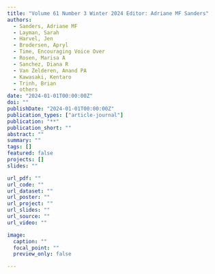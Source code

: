 ```yaml
---
title: "Volume 61 Number 3 Winter 2024 Editor: Adriane MF Sanders"
authors:
  - Sanders, Adriane MF
  - Layman, Sarah
  - Harvel, Jen
  - Brodersen, Apryl
  - Time, Encouraging Voice Over
  - Rosen, Marisa A
  - Sanchez, Diana R
  - Van Zelderen, Anand PA
  - Kawasaki, Kentaro
  - Trinh, Brian
  - others
date: "2024-01-01T00:00:00Z"
doi: ""
publishDate: "2024-01-01T00:00:00Z"
publication_types: ["article-journal"]
publication: "**"
publication_short: ""
abstract: ""
summary: ""
tags: []
featured: false
projects: []
slides: ""

url_pdf: ""
url_code: ""
url_dataset: ""
url_poster: ""
url_project: ""
url_slides: ""
url_source: ""
url_video: ""

image:
  caption: ""
  focal_point: ""
  preview_only: false

---
```

